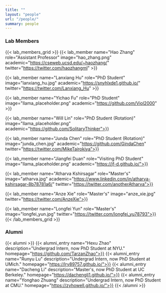 ```yaml
---
title: ""
layout: "people"
url: "/people/"
summary: people
---
```


### Lab Members

{{< lab_members_grid >}}
{{< lab_member name="Hao Zhang" role="Assistant Professor" image="hao_zhang.png" academic="https://cseweb.ucsd.edu/~haozhang/" twitter="https://twitter.com/haozhangml" >}}

{{< lab_member name="Lanxiang Hu" role="PhD Student" image="lanxiang_hu.jpg" academic="https://snyhlxde1.github.io/" twitter="https://twitter.com/Lanxiang_Hu" >}}

{{< lab_member name="Yichao Fu" role="PhD Student" image="llama_placeholder.png" academic="https://github.com/Viol2000" >}}

{{< lab_member name="Will Lin" role="PhD Student (Rotation)" image="llama_placeholder.png" academic="https://github.com/SolitaryThinker">}}

{{< lab_member name="Junda Chen" role="PhD Student (Rotation)" image="junda_chen.jpg" academic="https://github.com/GindaChen" twitter="https://twitter.com/MikeTairokiya">}}

{{< lab_member name="Jiangfei Duan" role="Visiting PhD Student" image="llama_placeholder.png" academic="https://jf-d.github.io/">}}

{{< lab_member name="Atharva Kshirsagar" role="Master's" image="atharva.jpg" academic="https://www.linkedin.com/in/atharva-kshirsagar-8b78781a6/" twitter="https://twitter.com/anotherAtharva">}}

{{< lab_member name="Anze Xie" role="Master's" image="anze_xie.jpg" twitter="https://twitter.com/AnzeXie">}}

{{< lab_member name="Longfei Yun" role="Master's" image="longfei_yun.jpg" twitter="https://twitter.com/longfei_yu78793">}}
{{< /lab_members_grid >}}

### Alumni
{{< alumni >}}
{{< alumni_entry name="Hexu Zhao" description="Undergrad Intern, now PhD Student at NYU." homepage="https://github.com/TarzanZhao">}}
{{< alumni_entry name="Runyu Lu" description="Undergrad Intern, now PhD Student at UMich." homepage="https://lry89757.github.io/">}}
{{< alumni_entry name="Dacheng Li" description="Master's, now PhD Student at UC Berkeley." homepage="https://dachengli1.github.io/">}}
{{< alumni_entry name="Yonghao Zhuang" description="Undergrad Intern, now PhD Student at CMU." homepage="https://zyhowell.github.io/">}}
{{< /alumni >}}
